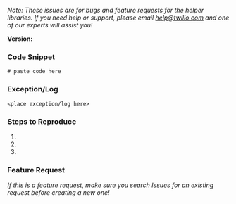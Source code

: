 *Note: These issues are for bugs and feature requests for the helper libraries.
If you need help or support, please email help@twilio.com and one of our experts
will assist you!*


**Version:**

### Code Snippet
```node
# paste code here
```

### Exception/Log
```
<place exception/log here>
```

### Steps to Reproduce
1.
2.
3.


### Feature Request
_If this is a feature request, make sure you search Issues for an existing
request before creating a new one!_